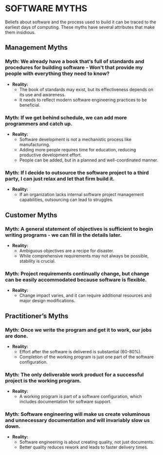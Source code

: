 # SOFTWARE MYTHS

Beliefs about software and the process used to build it can be traced to the earliest days of computing. These myths have several attributes that make them insidious.

## Management Myths

### Myth: We already have a book that‘s full of standards and procedures for building software - Won't that provide my people with everything they need to know?

- **Reality:**
  - The book of standards may exist, but its effectiveness depends on its use and awareness.
  - It needs to reflect modern software engineering practices to be beneficial.

### Myth: If we get behind schedule, we can add more programmers and catch up.

- **Reality:**
  - Software development is not a mechanistic process like manufacturing.
  - Adding more people requires time for education, reducing productive development effort.
  - People can be added, but in a planned and well-coordinated manner.

### Myth: If I decide to outsource the software project to a third party, I can just relax and let that firm build it.

- **Reality:**
  - If an organization lacks internal software project management capabilities, outsourcing can lead to struggles.

## Customer Myths

### Myth: A general statement of objectives is sufficient to begin writing programs - we can fill in the details later.

- **Reality:**
  - Ambiguous objectives are a recipe for disaster.
  - While comprehensive requirements may not always be possible, stability is crucial.

### Myth: Project requirements continually change, but change can be easily accommodated because software is flexible.

- **Reality:**
  - Change impact varies, and it can require additional resources and major design modifications.

## Practitioner’s Myths

### Myth: Once we write the program and get it to work, our jobs are done.

- **Reality:**
  - Effort after the software is delivered is substantial (60-80%).
  - Completion of the working program is just one part of the software configuration.

### Myth: The only deliverable work product for a successful project is the working program.

- **Reality:**
  - A working program is part of a software configuration, which includes documentation for software support.

### Myth: Software engineering will make us create voluminous and unnecessary documentation and will invariably slow us down.

- **Reality:**
  - Software engineering is about creating quality, not just documents.
  - Better quality reduces rework and leads to faster delivery times.

